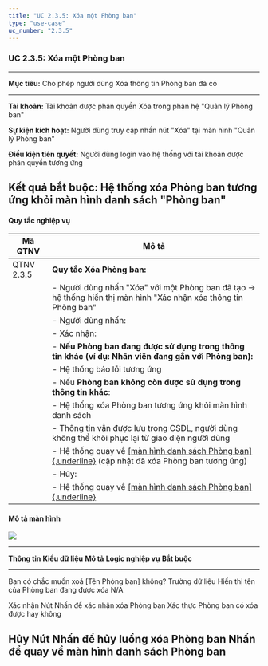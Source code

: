 ```yaml
---
title: "UC 2.3.5: Xóa một Phòng ban"
type: "use-case"
uc_number: "2.3.5"
---
```


### UC 2.3.5: Xóa một Phòng ban

  ---------------------------------------------------------------------------------------------------
  **Mục tiêu:**               Cho phép người dùng Xóa thông tin Phòng ban đã có
  --------------------------- -----------------------------------------------------------------------
  **Tài khoản:**              Tài khoản được phân quyền Xóa trong phân hệ "Quản lý Phòng ban"

  **Sự kiện kích hoạt:**      Người dùng truy cập nhấn nút "Xóa" tại màn hình "Quản lý Phòng ban"

  **Điều kiện tiên quyết:**   Người dùng login vào hệ thống với tài khoản được phân quyền tương ứng

  **Kết quả bắt buộc:**       Hệ thống xóa Phòng ban tương ứng khỏi màn hình danh sách "Phòng ban"
  ---------------------------------------------------------------------------------------------------

#### Quy tắc nghiệp vụ

| **Mã QTNV** | **Mô tả** |
| --- | --- |
| QTNV 2.3.5 | **Quy tắc Xóa Phòng ban:** |
|  | - Người dùng nhấn "Xóa" với một Phòng ban đã tạo → hệ thống hiển thị màn hình "Xác nhận xóa thông tin Phòng ban" |
|  | - Người dùng nhấn: |
|  | - Xác nhận: |
|  | - **Nếu Phòng ban đang được sử dụng trong thông tin khác (ví dụ: Nhân viên đang gắn với Phòng ban):** |
|  | - Hệ thống báo lỗi tương ứng |
|  | - Nếu **Phòng ban không còn được sử dụng trong thông tin khác**: |
|  | - Hệ thống xóa Phòng ban tương ứng khỏi màn hình danh sách |
|  | - Thông tin vẫn được lưu trong CSDL, người dùng không thể khôi phục lại từ giao diện người dùng |
|  | - Hệ thống quay về [[màn hình danh sách Phòng ban]{.underline}](#uc-2.3.1-xem-danh-sách-tìm-kiếm-phòng-ban) (cập nhật đã xóa Phòng ban tương ứng) |
|  | - Hủy: |
|  | - Hệ thống quay về [[màn hình danh sách Phòng ban]{.underline}](#uc-2.3.1-xem-danh-sách-tìm-kiếm-phòng-ban) |

#### Mô tả màn hình

![](media/image10.png)

  ---------------------------------------------------------------------------------------------------------------------------------------------------------------------------
  **Thông tin**                                   **Kiểu dữ liệu**   **Mô tả**                                  **Logic nghiệp vụ**                            **Bắt buộc**
  ----------------------------------------------- ------------------ ------------------------------------------ ---------------------------------------------- --------------
  Bạn có chắc muốn xoá \[Tên Phòng ban\] không?   Trường dữ liệu     Hiển thị tên của Phòng ban đang được xóa   N/A                                            

  Xác nhận                                        Nút                Nhấn để xác nhận xóa Phòng ban             Xác thực Phòng ban có xóa được hay không       

  Hủy                                             Nút                Nhấn để hủy luồng xóa Phòng ban            Nhấn để quay về màn hình danh sách Phòng ban   
  ---------------------------------------------------------------------------------------------------------------------------------------------------------------------------

